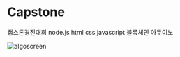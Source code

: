 # Capstone

캡스톤경진대회
node.js html css javascript
블록체인
아두이노

![algoscreen](https://user-images.githubusercontent.com/48907339/99373472-c95f3500-2904-11eb-845a-c092307bb75a.png)
